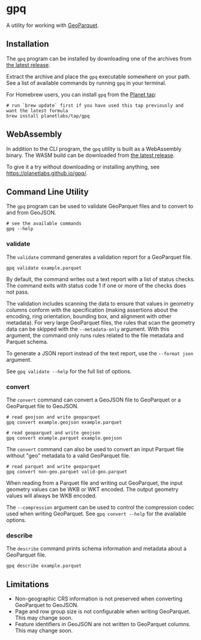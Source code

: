 # gpq

A utility for working with [GeoParquet](https://github.com/opengeospatial/geoparquet).

## Installation

The `gpq` program can be installed by downloading one of the archives from [the latest release](https://github.com/planetlabs/gpq/releases).

Extract the archive and place the `gpq` executable somewhere on your path.  See a list of available commands by running `gpq` in your terminal.

For Homebrew users, you can install `gpq` from the [Planet tap](https://github.com/planetlabs/homebrew-tap):

```shell
# run `brew update` first if you have used this tap previously and want the latest formula
brew install planetlabs/tap/gpq
```

## WebAssembly

In addition to the CLI program, the `gpq` utility is built as a WebAssembly binary.  The WASM build can be downloaded from [the latest release](https://github.com/planetlabs/gpq/releases).

To give it a try without downloading or installing anything, see https://planetlabs.github.io/gpq/.

## Command Line Utility

The `gpq` program can be used to validate GeoParquet files and to convert to and from GeoJSON.

```shell
# see the available commands
gpq --help
```

### validate

The `validate` command generates a validation report for a GeoParquet file.

```shell
gpq validate example.parquet
```

By default, the command writes out a text report with a list of status checks.  The command exits with status code 1 if one or more of the checks does not pass.

The validation includes scanning the data to ensure that values in geometry columns conform with the specification (making assertions about the encoding, ring orientation, bounding box, and alignment with other metadata).  For very large GeoParquet files, the rules that scan the geometry data can be skipped with the `--metadata-only` argument.  With this argument, the command only runs rules related to the file metadata and Parquet schema.

To generate a JSON report instead of the text report, use the `--format json` argument.

See `gpq validate --help` for the full list of options.

### convert

The `convert` command can convert a GeoJSON file to GeoParquet or a GeoParquet file to GeoJSON.

```shell
# read geojson and write geoparquet
gpq convert example.geojson example.parquet
```

```shell
# read geoparquet and write geojson
gpq convert example.parquet example.geojson
```

The `convert` command can also be used to convert an input Parquet file without "geo" metadata to a valid GeoParquet file.

```shell
# read parquet and write geoparquet
gpq convert non-geo.parquet valid-geo.parquet
```

When reading from a Parquet file and writing out GeoParquet, the input geometry values can be WKB or WKT encoded.  The output geometry values will always be WKB encoded.

The `--compression` argument can be used to control the compression codec used when writing GeoParquet.  See `gpq convert --help` for the available options.


### describe

The `describe` command prints schema information and metadata about a GeoParquet file.

```shell
gpq describe example.parquet
```

## Limitations

 * Non-geographic CRS information is not preserved when converting GeoParquet to GeoJSON.
 * Page and row group size is not configurable when writing GeoParquet.  This may change soon.
 * Feature identifiers in GeoJSON are not written to GeoParquet columns.  This may change soon.
